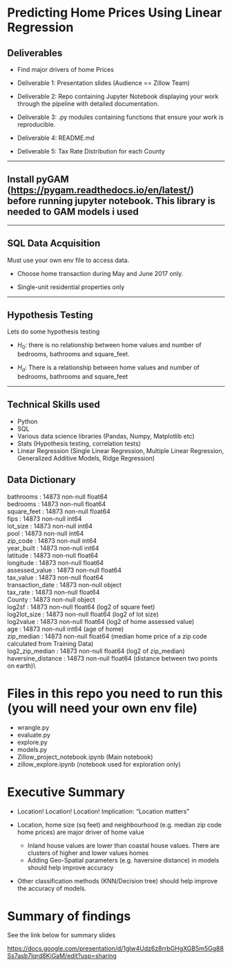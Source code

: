 # Predicting Home Prices Using Linear Regression

## Deliverables
* Find major drivers of home Prices
* Deliverable 1: Presentation slides (Audience == Zillow Team)

* Deliverable 2: Repo containing Jupyter Notebook displaying your work through the pipeline with detailed documentation.

* Deliverable 3: .py modules containing functions that ensure your work is reproducible.

* Deliverable 4: README.md

* Deliverable 5: Tax Rate Distribution for each County
***


## Install pyGAM (https://pygam.readthedocs.io/en/latest/) before running jupyter notebook. This library is needed to GAM models i used

***


## SQL Data Acquisition 
Must use your own env file to access data.

* Choose home transaction during May and June 2017 only.

* Single-unit residential properties only
***

## Hypothesis Testing
Lets do some hypothesis testing 

* $H_0$: there is no relationship between home values and number of bedrooms, bathrooms and square_feet.

* $H_a$: There is a relationship between home values and number of bedrooms, bathrooms and square_feet
***

## Technical Skills used

* Python
* SQL
* Various data science libraries (Pandas, Numpy, Matplotlib etc)
* Stats (Hypothesis testing, correlation tests)
* Linear Regression (Single Linear Regression, Multiple Linear Regression, Generalized Additive Models, Ridge Regression)


## Data Dictionary

bathrooms : 14873 non-null float64\
bedrooms :  14873 non-null float64\
square_feet  :         14873 non-null float64\
fips      :            14873 non-null int64\
lot_size   :           14873 non-null int64\
pool     :             14873 non-null int64\
zip_code     :         14873 non-null int64\
year_built    :        14873 non-null int64\
latitude      :        14873 non-null float64\
longitude      :       14873 non-null float64\
assessed_value  :      14873 non-null float64\
tax_value       :      14873 non-null float64\
transaction_date   :   14873 non-null object\
tax_rate       :       14873 non-null float64\
County         :       14873 non-null object\
log2sf          :      14873 non-null float64 (log2 of square feet)\
log2lot_size    :      14873 non-null float64 (log2 of lot size)\
log2value       :      14873 non-null float64 (log2 of home assessed value)\
age             :      14873 non-null int64 (age of home)\
zip_median      :      14873 non-null float64 (median home price of a zip code calculated from Training Data)\
log2_zip_median  :     14873 non-null float64 (log2 of zip_median)\
haversine_distance   : 14873 non-null float64 (distance between two points on earth)\

# Files in this repo you need to run this (you will need your own env file)
* wrangle.py
* evaluate.py
* explore.py
* models.py
* Zillow_project_notebook.ipynb (Main notebook)
* zillow_explore.ipynb (notebook used for exploration only)


# Executive Summary
* Location! Location! Location! Implication: “Location matters”
* Location, home size (sq feet) and neighbourhood (e.g. median zip code home prices) are major driver of home value
    * Inland house values are lower than coastal house values. There are clusters of higher and lower values homes
    * Adding Geo-Spatial parameters (e.g. haversine distance) in models should help improve accuracy

* Other classification methods (KNN/Decision tree) should help improve the accuracy of models.


# Summary of findings
See the link below for summary slides

https://docs.google.com/presentation/d/1glw4Udz6z8rrbGHgXGB5m5Gg88Ss7asb7lqrd8KiGaM/edit?usp=sharing